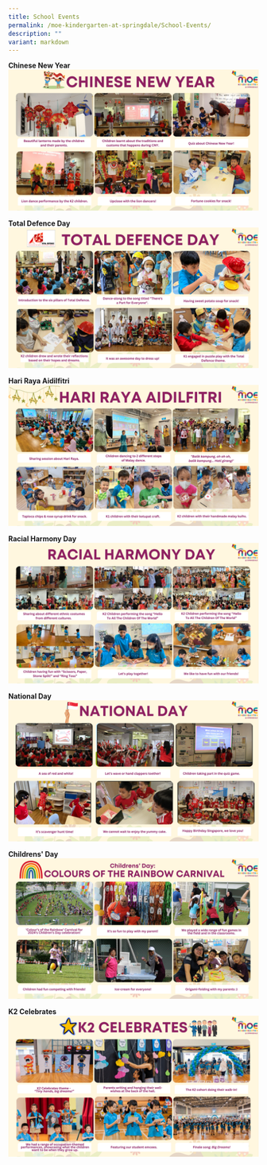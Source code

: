 ```yaml
---
title: School Events
permalink: /moe-kindergarten-at-springdale/School-Events/
description: ""
variant: markdown
---
```

**Chinese New Year**
![](/images/Chinese%20New%20Year.png)

**Total Defence Day**
![](/images/total%20defence%20day.png)

**Hari Raya Aidilfitri**
![](/images/hari%20raya.png)

**Racial Harmony Day**
![](/images/RHD2024.png)

**National Day**
![](/images/ND2024.png)

**Childrens' Day**
![](/images/CD2024.png)

**K2 Celebrates**
![](/images/School_Website_Template__School_Events___1_.png)